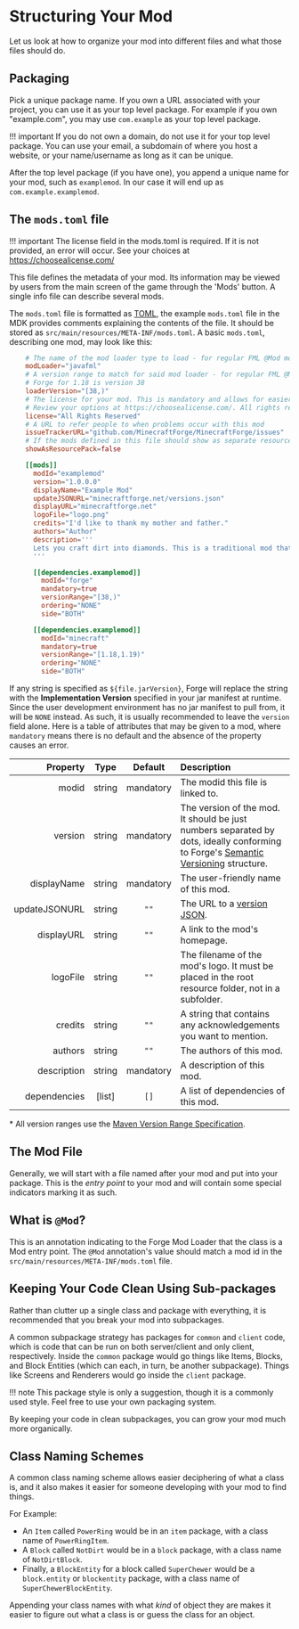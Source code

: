 Structuring Your Mod
====================

Let us look at how to organize your mod into different files and what those files should do.

Packaging
---------

Pick a unique package name. If you own a URL associated with your project, you can use it as your top level package. For example if you own "example.com", you may use `com.example` as your top level package.

!!! important
    If you do not own a domain, do not use it for your top level package. You can use your email, a subdomain of where you host a website, or your name/username as long as it can be unique.

After the top level package (if you have one), you append a unique name for your mod, such as `examplemod`. In our case it will end up as `com.example.examplemod`.

The `mods.toml` file
-------------------

!!! important
    The license field in the mods.toml is required. If it is not provided, an error will occur. See your choices at https://choosealicense.com/

This file defines the metadata of your mod. Its information may be viewed by users from the main screen of the game through the 'Mods' button. A single info file can describe several mods.

The `mods.toml` file is formatted as [TOML][], the example `mods.toml` file in the MDK provides comments explaining the contents of the file. It should be stored as `src/main/resources/META-INF/mods.toml`. A basic `mods.toml`, describing one mod, may look like this:
```toml
    # The name of the mod loader type to load - for regular FML @Mod mods it should be javafml
    modLoader="javafml"
    # A version range to match for said mod loader - for regular FML @Mod it will be the forge version
    # Forge for 1.18 is version 38
    loaderVersion="[38,)"
    # The license for your mod. This is mandatory and allows for easier comprehension of your redistributive properties.
    # Review your options at https://choosealicense.com/. All rights reserved is the default copyright stance, and is thus the default here.
    license="All Rights Reserved"
    # A URL to refer people to when problems occur with this mod
    issueTrackerURL="github.com/MinecraftForge/MinecraftForge/issues"
    # If the mods defined in this file should show as separate resource packs
    showAsResourcePack=false

    [[mods]]
      modId="examplemod"
      version="1.0.0.0"
      displayName="Example Mod"
      updateJSONURL="minecraftforge.net/versions.json"
      displayURL="minecraftforge.net"
      logoFile="logo.png"
      credits="I'd like to thank my mother and father."
      authors="Author"
      description='''
      Lets you craft dirt into diamonds. This is a traditional mod that has existed for eons. It is ancient. The holy Notch created it. Jeb rainbowfied it. Dinnerbone made it upside down. Etc.
      '''

      [[dependencies.examplemod]]
        modId="forge"
        mandatory=true
        versionRange="[38,)"
        ordering="NONE"
        side="BOTH"

      [[dependencies.examplemod]]
        modId="minecraft"
        mandatory=true
        versionRange="[1.18,1.19)"
        ordering="NONE"
        side="BOTH"
```

If any string is specified as `${file.jarVersion}`, Forge will replace the string with the **Implementation Version** specified in your jar manifest at runtime. Since the user development environment has no jar manifest to pull from, it will be `NONE` instead. As such, it is usually recommended to leave the `version` field alone. Here is a table of attributes that may be given to a mod, where `mandatory` means there is no default and the absence of the property causes an error.

|     Property |   Type   | Default  | Description |
|-------------:|:--------:|:--------:|:------------|
|        modid |  string  | mandatory | The modid this file is linked to. |
|      version |  string  | mandatory | The version of the mod. It should be just numbers separated by dots, ideally conforming to Forge's [Semantic Versioning][versioning] structure. |
|  displayName |  string  | mandatory | The user-friendly name of this mod. |
| updateJSONURL |  string  |   `""`   | The URL to a [version JSON][autoupdate]. |
|   displayURL |  string  |   `""`   | A link to the mod's homepage. |
|     logoFile |  string  |   `""`   | The filename of the mod's logo. It must be placed in the root resource folder, not in a subfolder. |
|      credits |  string  |   `""`   | A string that contains any acknowledgements you want to mention. |
|      authors |  string  |   `""`   | The authors of this mod. |
|  description |  string  | mandatory | A description of this mod. |
| dependencies | [list] |   `[]`   | A list of dependencies of this mod. |

\* All version ranges use the [Maven Version Range Specification][mvr].

The Mod File
------------

Generally, we will start with a file named after your mod and put into your package. This is the *entry point* to your mod and will contain some special indicators marking it as such.

What is `@Mod`?
-------------

This is an annotation indicating to the Forge Mod Loader that the class is a Mod entry point. The `@Mod` annotation's value should match a mod id in the `src/main/resources/META-INF/mods.toml` file.

Keeping Your Code Clean Using Sub-packages
------------------------------------------

Rather than clutter up a single class and package with everything, it is recommended that you break your mod into subpackages.

A common subpackage strategy has packages for `common` and `client` code, which is code that can be run on both server/client and only client, respectively. Inside the `common` package would go things like Items, Blocks, and Block Entities (which can each, in turn, be another subpackage). Things like Screens and Renderers would go inside the `client` package.

!!! note
    This package style is only a suggestion, though it is a commonly used style. Feel free to use your own packaging system.

By keeping your code in clean subpackages, you can grow your mod much more organically.

Class Naming Schemes
--------------------

A common class naming scheme allows easier deciphering of what a class is, and it also makes it easier for someone developing with your mod to find things.

For Example:

* An `Item` called `PowerRing` would be in an `item` package, with a class name of `PowerRingItem`.
* A `Block` called `NotDirt` would be in a `block` package, with a class name of `NotDirtBlock`.
* Finally, a `BlockEntity` for a block called `SuperChewer` would be a `block.entity` or `blockentity` package, with a class name of `SuperChewerBlockEntity`.

Appending your class names with what *kind* of object they are makes it easier to figure out what a class is or guess the class for an object.

[TOML]: https://github.com/toml-lang/toml
[versioning]: ../conventions/versioning.md
[autoupdate]: autoupdate.md
[mvr]: https://maven.apache.org/enforcer/enforcer-rules/versionRanges.html

